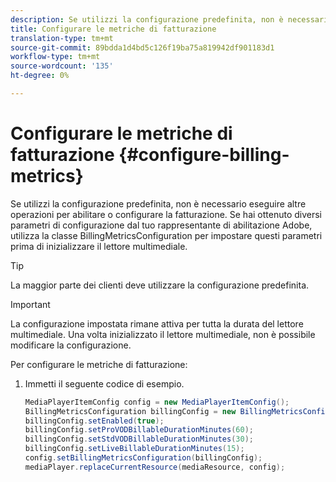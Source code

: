 ```yaml
---
description: Se utilizzi la configurazione predefinita, non è necessario eseguire altre operazioni per abilitare o configurare la fatturazione. Se hai ottenuto diversi parametri di configurazione dal tuo rappresentante di abilitazione Adobe, utilizza la classe BillingMetricsConfiguration per impostare questi parametri prima di inizializzare il lettore multimediale.
title: Configurare le metriche di fatturazione
translation-type: tm+mt
source-git-commit: 89bdda1d4bd5c126f19ba75a819942df901183d1
workflow-type: tm+mt
source-wordcount: '135'
ht-degree: 0%

---
```



# Configurare le metriche di fatturazione {#configure-billing-metrics}

Se utilizzi la configurazione predefinita, non è necessario eseguire altre operazioni per abilitare o configurare la fatturazione. Se hai ottenuto diversi parametri di configurazione dal tuo rappresentante di abilitazione Adobe, utilizza la classe BillingMetricsConfiguration per impostare questi parametri prima di inizializzare il lettore multimediale.

>[!TIP]
>
>La maggior parte dei clienti deve utilizzare la configurazione predefinita.

>[!IMPORTANT]
>
>La configurazione impostata rimane attiva per tutta la durata del lettore multimediale. Una volta inizializzato il lettore multimediale, non è possibile modificare la configurazione.

Per configurare le metriche di fatturazione:

1. Immetti il seguente codice di esempio.

   ```java
   MediaPlayerItemConfig config = new MediaPlayerItemConfig(); 
   BillingMetricsConfiguration billingConfig = new BillingMetricsConfiguration(); 
   billingConfig.setEnabled(true); 
   billingConfig.setProVODBillableDurationMinutes(60); 
   billingConfig.setStdVODBillableDurationMinutes(30); 
   billingConfig.setLiveBillableDurationMinutes(15); 
   config.setBillingMetricsConfiguration(billingConfig); 
   mediaPlayer.replaceCurrentResource(mediaResource, config);
   ```

